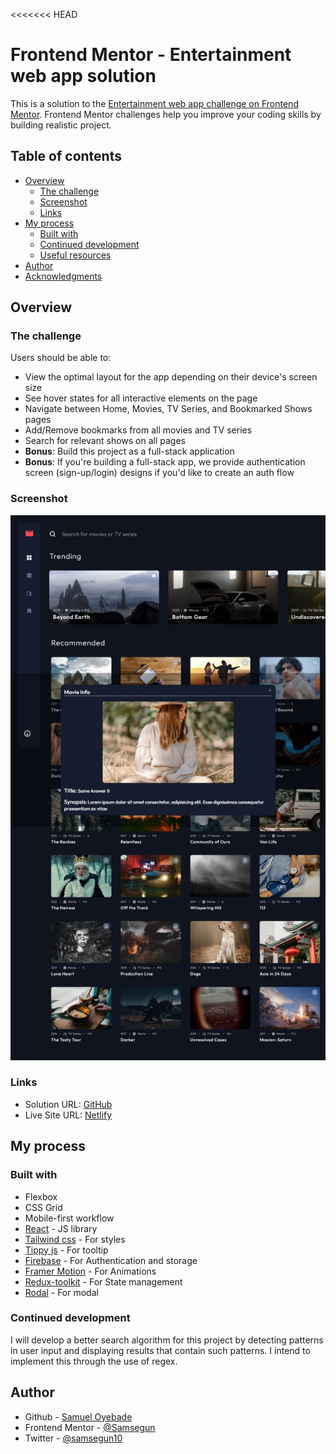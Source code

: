 <<<<<<< HEAD

# Frontend Mentor - Entertainment web app solution

This is a solution to the [Entertainment web app challenge on Frontend Mentor](https://www.frontendmentor.io/challenges/entertainment-web-app-J-UhgAW1X). Frontend Mentor challenges help you improve your coding skills by building realistic project.

## Table of contents

-   [Overview](#overview)
    -   [The challenge](#the-challenge)
    -   [Screenshot](#screenshot)
    -   [Links](#links)
-   [My process](#my-process)
    -   [Built with](#built-with)
    -   [Continued development](#continued-development)
    -   [Useful resources](#useful-resources)
-   [Author](#author)
-   [Acknowledgments](#acknowledgments)

## Overview

### The challenge

Users should be able to:

-   View the optimal layout for the app depending on their device's screen size
-   See hover states for all interactive elements on the page
-   Navigate between Home, Movies, TV Series, and Bookmarked Shows pages
-   Add/Remove bookmarks from all movies and TV series
-   Search for relevant shows on all pages
-   **Bonus**: Build this project as a full-stack application
-   **Bonus**: If you're building a full-stack app, we provide authentication screen (sign-up/login) designs if you'd like to create an auth flow

### Screenshot

![screenshot](./src/starter-code/entertainment-capture.jpeg)

### Links

-   Solution URL: [GitHub](https://github.com/Samsegun/Entertainment-web-app)
-   Live Site URL: [Netlify](https://samsegun-entertainment-app.netlify.app/)

## My process

### Built with

-   Flexbox
-   CSS Grid
-   Mobile-first workflow
-   [React](https://reactjs.org/) - JS library
-   [Tailwind css](https://tailwindcss.com/) - For styles
-   [Tippy js](https://github.com/atomiks/tippyjs-react) - For tooltip
-   [Firebase](https://firebase.google.com/) - For Authentication and storage
-   [Framer Motion](https://www.framer.com/motion/) - For Animations
-   [Redux-toolkit](https://redux-toolkit.js.org) - For State management
-   [Rodal](https://www.npmjs.com/package/rodal) - For modal

### Continued development

I will develop a better search algorithm for this project by detecting patterns in user input and displaying results that contain such patterns. I intend to implement this through the use of regex.

## Author

-   Github - [Samuel Oyebade](https://github.com/Samsegun/)
-   Frontend Mentor - [@Samsegun](https://www.frontendmentor.io/profile/Samsegun)
-   Twitter - [@samsegun10](https://www.twitter.com/samsegun10)
